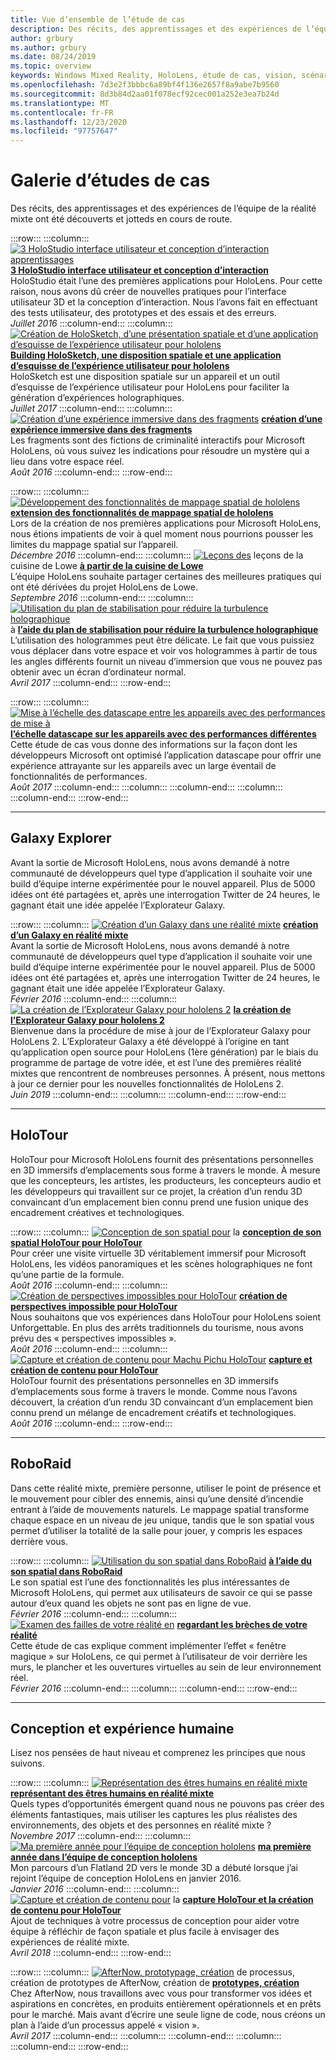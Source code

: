 ```yaml
---
title: Vue d’ensemble de l’étude de cas
description: Des récits, des apprentissages et des expériences de l’équipe de la réalité mixte ont été découverts et jotteds en cours de route.
author: grbury
ms.author: grbury
ms.date: 08/24/2019
ms.topic: overview
keywords: Windows Mixed Reality, HoloLens, étude de cas, vision, scénarios, études de cas, casque de réalité mixte, casque de réalité mixte, casque de réalité virtuelle
ms.openlocfilehash: 7d3e2f3bbbc6a89bf4f136e2657f8a9abe7b9560
ms.sourcegitcommit: 8d3b84d2aa01f078ecf92cec001a252e3ea7b24d
ms.translationtype: MT
ms.contentlocale: fr-FR
ms.lasthandoff: 12/23/2020
ms.locfileid: "97757647"
---
```

# <a name="case-study-gallery"></a>Galerie d’études de cas

Des récits, des apprentissages et des expériences de l’équipe de la réalité mixte ont été découverts et jotteds en cours de route.

:::row:::
    :::column:::
       [ ![ 3 HoloStudio interface utilisateur et conception d’interaction apprentissages](images/thought-bubble-500px.jpg)](../out-of-scope/case-study-3-holostudio-ui-and-interaction-design-learnings.md) **[3 HoloStudio interface utilisateur et conception d’interaction](../out-of-scope/case-study-3-holostudio-ui-and-interaction-design-learnings.md)**<br>
        HoloStudio était l’une des premières applications pour HoloLens. Pour cette raison, nous avons dû créer de nouvelles pratiques pour l’interface utilisateur 3D et la conception d’interaction. Nous l’avons fait en effectuant des tests utilisateur, des prototypes et des essais et des erreurs.<br>
        *Juillet 2016*
    :::column-end:::
    :::column:::
       [ ![ Création de HoloSketch, d’une présentation spatiale et d’une application d’esquisse de l’expérience utilisateur pour hololens](images/holosketch-image-01-640px.png)](../out-of-scope/case-study-building-holosketch,-a-spatial-layout-and-ux-sketching-app-for-hololens.md) **[Building HoloSketch, une disposition spatiale et une application d’esquisse de l’expérience utilisateur pour hololens](../out-of-scope/case-study-building-holosketch,-a-spatial-layout-and-ux-sketching-app-for-hololens.md)**<br>
        HoloSketch est une disposition spatiale sur un appareil et un outil d’esquisse de l’expérience utilisateur pour HoloLens pour faciliter la génération d’expériences holographiques.<br>
         *Juillet 2017*
    :::column-end:::
    :::column:::
       [ ![ Création d’une expérience immersive dans des fragments](images/surfacereconstruction.jpg)](../out-of-scope/case-study-creating-an-immersive-experience-in-fragments.md) **[création d’une expérience immersive dans des fragments](../out-of-scope/case-study-creating-an-immersive-experience-in-fragments.md)**<br>
        Les fragments sont des fictions de criminalité interactifs pour Microsoft HoloLens, où vous suivez les indications pour résoudre un mystère qui a lieu dans votre espace réel.<br>
        *Août 2016*
    :::column-end:::
:::row-end:::

:::row:::
    :::column:::
       [ ![ Développement des fonctionnalités de mappage spatial de hololens](images/away-from-camera-position-500px.png)](../out-of-scope/case-study-expanding-the-spatial-mapping-capabilities-of-hololens.md) **[extension des fonctionnalités de mappage spatial de hololens](../out-of-scope/case-study-expanding-the-spatial-mapping-capabilities-of-hololens.md)**<br>
        Lors de la création de nos premières applications pour Microsoft HoloLens, nous étions impatients de voir à quel moment nous pourrions pousser les limites du mappage spatial sur l’appareil.<br>
        *Décembre 2016*
    :::column-end:::
    :::column:::
       [ ![ Leçons des](images/lowes.jpg)](../out-of-scope/case-study-lessons-from-the-lowes-kitchen.md) leçons de la cuisine de Lowe **[à partir de la cuisine de Lowe](../out-of-scope/case-study-lessons-from-the-lowes-kitchen.md)**<br>
        L’équipe HoloLens souhaite partager certaines des meilleures pratiques qui ont été dérivées du projet HoloLens de Lowe.<br>
        *Septembre 2016*
    :::column-end:::
    :::column:::
       [ ![ Utilisation du plan de stabilisation pour réduire la turbulence holographique](images/holotour-stabilization-plane-500px.jpg)](../develop/platform-capabilities-and-apis/case-study-using-the-stabilization-plane-to-reduce-holographic-turbulence.md) à **[l’aide du plan de stabilisation pour réduire la turbulence holographique](../develop/platform-capabilities-and-apis/case-study-using-the-stabilization-plane-to-reduce-holographic-turbulence.md)**<br>
        L’utilisation des hologrammes peut être délicate. Le fait que vous puissiez vous déplacer dans votre espace et voir vos hologrammes à partir de tous les angles différents fournit un niveau d’immersion que vous ne pouvez pas obtenir avec un écran d’ordinateur normal.<br>
        *Avril 2017*
    :::column-end:::
:::row-end:::

:::row:::
    :::column:::
       [ ![ Mise à l’échelle des datascape entre les appareils avec des performances de mise à](images/cloud-steps-1-4-700px.jpg)](../out-of-scope/case-study-scaling-datascape-across-devices-with-different-performance.md) **[l’échelle datascape sur les appareils avec des performances différentes](../out-of-scope/case-study-scaling-datascape-across-devices-with-different-performance.md)**<br>
        Cette étude de cas vous donne des informations sur la façon dont les développeurs Microsoft ont optimisé l’application datascape pour offrir une expérience attrayante sur les appareils avec un large éventail de fonctionnalités de performances.<br>
        *Août 2017*
    :::column-end:::
    :::column:::
    :::column-end:::
    :::column:::
    :::column-end:::
:::row-end:::

---

## <a name="galaxy-explorer"></a>Galaxy Explorer

Avant la sortie de Microsoft HoloLens, nous avons demandé à notre communauté de développeurs quel type d’application il souhaite voir une build d’équipe interne expérimentée pour le nouvel appareil. Plus de 5000 idées ont été partagées et, après une interrogation Twitter de 24 heures, le gagnant était une idée appelée l’Explorateur Galaxy.

:::row:::
    :::column:::
       [ ![ Création d’un Galaxy dans une réalité mixte](images/full-galaxy-500px.png)](../out-of-scope/case-study-creating-a-galaxy-in-mixed-reality.md) **[création d’un Galaxy en réalité mixte](../out-of-scope/case-study-creating-a-galaxy-in-mixed-reality.md)**<br>
        Avant la sortie de Microsoft HoloLens, nous avons demandé à notre communauté de développeurs quel type d’application il souhaite voir une build d’équipe interne expérimentée pour le nouvel appareil. Plus de 5000 idées ont été partagées et, après une interrogation Twitter de 24 heures, le gagnant était une idée appelée l’Explorateur Galaxy.<br>
         *Février 2016*
    :::column-end:::
    :::column:::
       [ ![ La création de l’Explorateur Galaxy pour hololens 2](../develop/unity/images/ge-update-interactions-concept-force-grab.png)](../develop/unity/galaxy-explorer-update.md) **[la création de l’Explorateur Galaxy pour hololens 2](../develop/unity/galaxy-explorer-update.md)**<br>
        Bienvenue dans la procédure de mise à jour de l’Explorateur Galaxy pour HoloLens 2. L’Explorateur Galaxy a été développé à l’origine en tant qu’application open source pour HoloLens (1ère génération) par le biais du programme de partage de votre idée, et est l’une des premières réalité mixtes que rencontrent de nombreuses personnes. À présent, nous mettons à jour ce dernier pour les nouvelles fonctionnalités de HoloLens 2.<br>
        *Juin 2019*
    :::column-end:::
    :::column:::
    :::column-end:::
:::row-end:::

---

## <a name="holotour"></a>HoloTour

HoloTour pour Microsoft HoloLens fournit des présentations personnelles en 3D immersifs d’emplacements sous forme à travers le monde. À mesure que les concepteurs, les artistes, les producteurs, les concepteurs audio et les développeurs qui travaillent sur ce projet, la création d’un rendu 3D convaincant d’un emplacement bien connu prend une fusion unique des encadrement créatives et technologiques.

:::row:::
    :::column:::
       [ ![ Conception de son spatial pour](../out-of-scope/images/recreated-colosseum-holotour-500px.png)](../design/case-study-spatial-sound-design-for-holotour.md) la **[conception de son spatial HoloTour pour HoloTour](../design/case-study-spatial-sound-design-for-holotour.md)**<br>
        Pour créer une visite virtuelle 3D véritablement immersif pour Microsoft HoloLens, les vidéos panoramiques et les scènes holographiques ne font qu’une partie de la formule.<br>
         *Août 2016*
    :::column-end:::
    :::column:::
       [ ![ Création de perspectives impossibles pour HoloTour](../out-of-scope/images/rome-colosseum-overlay-500px.png)](../out-of-scope/case-study-creating-impossible-perspectives-for-holotour.md) **[création de perspectives impossible pour HoloTour](../out-of-scope/case-study-creating-impossible-perspectives-for-holotour.md)**<br>
        Nous souhaitons que vos expériences dans HoloTour pour HoloLens soient Unforgettable. En plus des arrêts traditionnels du tourisme, nous avons prévu des « perspectives impossibles ».<br>
        *Août 2016*
    :::column-end:::
    :::column:::
       [ ![ Capture et création de contenu pour Machu Pichu HoloTour](../out-of-scope/images/camera-machu-pichu-500px.png)](../out-of-scope/case-study-capturing-and-creating-content-for-holotour.md) **[capture et création de contenu pour HoloTour](../out-of-scope/case-study-capturing-and-creating-content-for-holotour.md)**<br>
        HoloTour fournit des présentations personnelles en 3D immersifs d’emplacements sous forme à travers le monde. Comme nous l’avons découvert, la création d’un rendu 3D convaincant d’un emplacement bien connu prend un mélange de encadrement créatifs et technologiques.<br>
        *Août 2016*
    :::column-end:::
:::row-end:::

---

## <a name="roboraid"></a>RoboRaid

Dans cette réalité mixte, première personne, utiliser le point de présence et le mouvement pour cibler des ennemis, ainsi qu’une densité d’incendie entrant à l’aide de mouvements naturels. Le mappage spatial transforme chaque espace en un niveau de jeu unique, tandis que le son spatial vous permet d’utiliser la totalité de la salle pour jouer, y compris les espaces derrière vous.

:::row:::
    :::column:::
       [ ![ Utilisation du son spatial dans RoboRaid](../design/images/successful-dodge-roboraid-500px.jpg)](../design/case-study-using-spatial-sound-in-roboraid.md) **[à l’aide du son spatial dans RoboRaid](../design/case-study-using-spatial-sound-in-roboraid.md)**<br>
        Le son spatial est l’une des fonctionnalités les plus intéressantes de Microsoft HoloLens, qui permet aux utilisateurs de savoir ce qui se passe autour d’eux quand les objets ne sont pas en ligne de vue.<br>
         *Février 2016*
    :::column-end:::
    :::column:::
       [ ![ Examen des failles de votre réalité en](../develop/unity/images/roboraid-640px.png)](../out-of-scope/case-study-looking-through-holes-in-your-reality.md) **[regardant les brèches de votre réalité](../out-of-scope/case-study-looking-through-holes-in-your-reality.md)**<br>
        Cette étude de cas explique comment implémenter l’effet « fenêtre magique » sur HoloLens, ce qui permet à l’utilisateur de voir derrière les murs, le plancher et les ouvertures virtuelles au sein de leur environnement réel.<br>
        *Février 2016*
    :::column-end:::
    :::column:::
    :::column-end:::
:::row-end:::

---

## <a name="design-and-human-experience"></a>Conception et expérience humaine

Lisez nos pensées de haut niveau et comprenez les principes que nous suivons.

:::row:::
    :::column:::
       [ ![ Représentation des êtres humains en réalité mixte](../develop/unity/images/bang-ai-weiwie.jpg)](../out-of-scope/case-study-representing-humans-in-mixed-reality.md) **[représentant des êtres humains en réalité mixte](../out-of-scope/case-study-representing-humans-in-mixed-reality.md)**<br>
        Quels types d’opportunités émergent quand nous ne pouvons pas créer des éléments fantastiques, mais utiliser les captures les plus réalistes des environnements, des objets et des personnes en réalité mixte ?<br>
         *Novembre 2017*
    :::column-end:::
    :::column:::
       [ ![ Ma première année pour l’équipe de conception hololens](../develop/unity/images/MotionController.jpg)](../out-of-scope/case-study-my-first-year-on-the-hololens-design-team.md) **[ma première année dans l’équipe de conception hololens](../out-of-scope/case-study-my-first-year-on-the-hololens-design-team.md)**<br>
        Mon parcours d’un Flatland 2D vers le monde 3D a débuté lorsque j’ai rejoint l’équipe de conception HoloLens en janvier 2016.<br>
        *Janvier 2016*
    :::column-end:::
    :::column:::
       [ ![ Capture et création de contenu pour](images/academyteam1000.png)](case-study-expanding-the-design-process-for-mixed-reality.md) la **[capture HoloTour et la création de contenu pour HoloTour](case-study-expanding-the-design-process-for-mixed-reality.md)**<br>
        Ajout de techniques à votre processus de conception pour aider votre équipe à réfléchir de façon spatiale et plus facile à envisager des expériences de réalité mixte.<br>
        *Avril 2018*
    :::column-end:::
:::row-end:::

:::row:::
    :::column:::
       [ ![ AfterNow, prototypage, création](../out-of-scope/images/whatisenvisioning-640px.png)](../out-of-scope/case-study-afternows-process-envisioning,-prototyping,-building.md) de processus, création de prototypes de AfterNow, création de **[prototypes, création](../out-of-scope/case-study-afternows-process-envisioning,-prototyping,-building.md)**<br>
        Chez AfterNow, nous travaillons avec vous pour transformer vos idées et aspirations en concrètes, en produits entièrement opérationnels et en prêts pour le marché. Mais avant d’écrire une seule ligne de code, nous créons un plan à l’aide d’un processus appelé « vision ».<br>
        *Avril 2017*
    :::column-end:::
    :::column:::
    :::column-end:::
    :::column:::
    :::column-end:::
:::row-end:::
